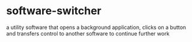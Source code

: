 # software-switcher
a utility software that opens a background application, clicks on a button and transfers control to another software to continue further work

